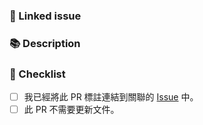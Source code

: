 <!---
☝️ PR 標題應符合 conventional commits 規範 (https://conventionalcommits.org)
範例 : docs(#123): improve environment setup guide
-->

### 🔗 Linked issue
<!-- 若此 PR 是解決未完成的 issue，請使用 "#" 連結該 issue，例如 #123 -->



### 📚 Description
<!-- 描述此 PR 更動的詳細內容 -->
<!-- 為什麼需提交此更改？它解決什麼問題？ -->



### 📝 Checklist
<!-- 在以下適用項目的 [ ] 括號中填寫 "x" -->

- [ ] 我已經將此 PR 標註連結到關聯的 [Issue](https://github.com/webconf-taiwan/website/issues) 中。
- [ ] 此 PR 不需要更新文件。